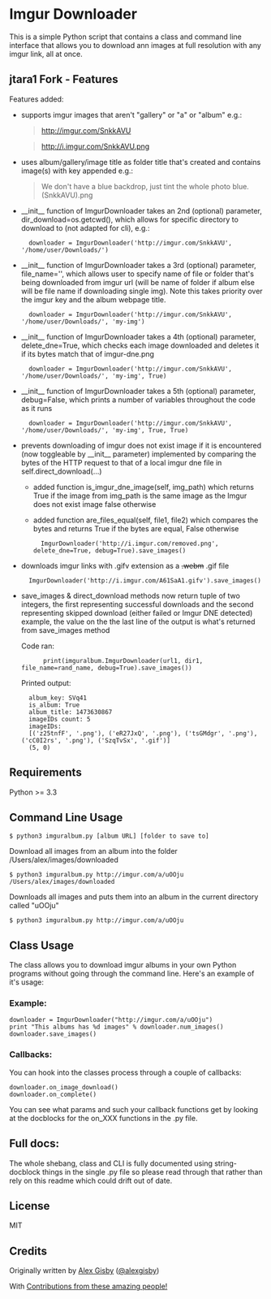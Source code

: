 # Imgur Downloader

This is a simple Python script that contains a class and command line interface that
allows you to download ann images at full resolution with any imgur link, all at once.

## jtara1 Fork - Features
Features added:

* supports imgur images that aren't "gallery" or "a" or "album" e.g.:

    >http://imgur.com/SnkkAVU

    >http://i.imgur.com/SnkkAVU.png

* uses album/gallery/image title as folder title that's created and contains image(s) with key appended e.g.:

    >We don't have a blue backdrop, just tint the whole photo blue. (SnkkAVU).png

* \_\_init\_\_ function of ImgurDownloader takes an 2nd (optional) parameter, dir_download=os.getcwd(), which allows for specific directory to download to (not adapted for cli), e.g.:

        downloader = ImgurDownloader('http://imgur.com/SnkkAVU', '/home/user/Downloads/')

* \_\_init\_\_ function of ImgurDownloader takes a 3rd (optional) parameter, file_name='', which allows user to specify name of file or folder that's being downloaded from imgur url (will be name of folder if album else will be file name if downloading single img). Note this takes priority over the imgur key and the album webpage title.

        downloader = ImgurDownloader('http://imgur.com/SnkkAVU', '/home/user/Downloads/', 'my-img')

* \_\_init\_\_ function of ImgurDownloader takes a 4th (optional) parameter, delete_dne=True, which checks each
image downloaded and deletes it if its bytes match that of imgur-dne.png

        downloader = ImgurDownloader('http://imgur.com/SnkkAVU', '/home/user/Downloads/', 'my-img', True)

* \_\_init\_\_ function of ImgurDownloader takes a 5th (optional) parameter, debug=False, which prints a number of variables throughout the code as it runs

        downloader = ImgurDownloader('http://imgur.com/SnkkAVU', '/home/user/Downloads/', 'my-img', True, True)

* prevents downloading of imgur does not exist image if it is encountered (now toggleable by \_\_init\_\_ parameter) implemented by comparing the bytes of the HTTP request to that of a local imgur dne file in  self.direct_download(...)

    * added function is\_imgur\_dne\_image(self, img\_path) which returns True if the image from img\_path is the same image as the Imgur does not exist image false otherwise

    * added function are\_files\_equal(self, file1, file2) which compares the bytes and returns True if the bytes are equal, False otherwise

            ImgurDownloader('http://i.imgur.com/removed.png', delete_dne=True, debug=True).save_images()

* downloads imgur links with .gifv extension as a
~~.webm~~ .gif file

        ImgurDownloader('http://i.imgur.com/A61SaA1.gifv').save_images()

* save_images & direct_download methods now return tuple of two integers, the first representing successful downloads and the second representing skipped download (either failed or Imgur DNE detected) example, the value on the the last line of the output is what's returned from save_images method

    Code ran:

            print(imguralbum.ImgurDownloader(url1, dir1, file_name=rand_name, debug=True).save_images())

    Printed output:

        album_key: SVq41
        is_album: True
        album_title: 1473630867
        imageIDs count: 5
        imageIDs:
        [('z25tnfF', '.png'), ('eR27JxQ', '.png'), ('tsGMdgr', '.png'), ('cC0I2rs', '.png'), ('SzqTvSx', '.gif')]
        (5, 0)



## Requirements

Python >= 3.3

## Command Line Usage

	$ python3 imguralbum.py [album URL] [folder to save to]

Download all images from an album into the folder /Users/alex/images/downloaded

	$ python3 imguralbum.py http://imgur.com/a/uOOju /Users/alex/images/downloaded

Downloads all images and puts them into an album in the current directory called "uOOju"

	$ python3 imguralbum.py http://imgur.com/a/uOOju


## Class Usage

The class allows you to download imgur albums in your own Python programs without going
through the command line. Here's an example of it's usage:

### Example:
	downloader = ImgurDownloader("http://imgur.com/a/uOOju")
	print "This albums has %d images" % downloader.num_images()
	downloader.save_images()

### Callbacks:
You can hook into the classes process through a couple of callbacks:

	downloader.on_image_download()
	downloader.on_complete()

You can see what params and such your callback functions get by looking at the docblocks
for the on_XXX functions in the .py file.

## Full docs:

The whole shebang, class and CLI is fully documented using string-docblock things in the single .py file
so please read through that rather than rely on this readme which could drift out of date.

## License

MIT

## Credits

Originally written by [Alex Gisby](https://github.com/alexgisby) ([@alexgisby](http://twitter.com/alexgisby))

With [Contributions from these amazing people!](https://github.com/jtara1/imgur-downloader/graphs/contributors)
